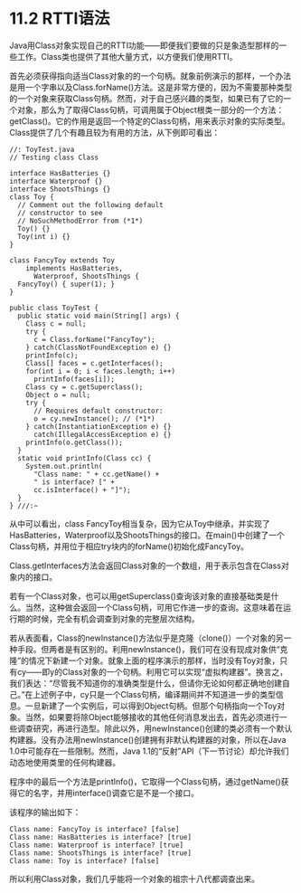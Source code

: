 # 11.2 RTTI语法

Java用Class对象实现自己的RTTI功能——即便我们要做的只是象造型那样的一些工作。Class类也提供了其他大量方式，以方便我们使用RTTI。

首先必须获得指向适当Class对象的的一个句柄。就象前例演示的那样，一个办法是用一个字串以及Class.forName\(\)方法。这是非常方便的，因为不需要那种类型的一个对象来获取Class句柄。然而，对于自己感兴趣的类型，如果已有了它的一个对象，那么为了取得Class句柄，可调用属于Object根类一部分的一个方法：getClass\(\)。它的作用是返回一个特定的Class句柄，用来表示对象的实际类型。Class提供了几个有趣且较为有用的方法，从下例即可看出：

```text
//: ToyTest.java
// Testing class Class

interface HasBatteries {}
interface Waterproof {}
interface ShootsThings {}
class Toy {
  // Comment out the following default
  // constructor to see 
  // NoSuchMethodError from (*1*)
  Toy() {} 
  Toy(int i) {} 
}

class FancyToy extends Toy 
    implements HasBatteries, 
      Waterproof, ShootsThings {
  FancyToy() { super(1); }
}

public class ToyTest {
  public static void main(String[] args) {
    Class c = null;
    try {
      c = Class.forName("FancyToy");
    } catch(ClassNotFoundException e) {}
    printInfo(c);
    Class[] faces = c.getInterfaces();
    for(int i = 0; i < faces.length; i++)
      printInfo(faces[i]);
    Class cy = c.getSuperclass();
    Object o = null;
    try {
      // Requires default constructor:
      o = cy.newInstance(); // (*1*)
    } catch(InstantiationException e) {}
      catch(IllegalAccessException e) {}
    printInfo(o.getClass());
  }
  static void printInfo(Class cc) {
    System.out.println(
      "Class name: " + cc.getName() +
      " is interface? [" +
      cc.isInterface() + "]");
  }
} ///:~
```

从中可以看出，class FancyToy相当复杂，因为它从Toy中继承，并实现了HasBatteries，Waterproof以及ShootsThings的接口。在main\(\)中创建了一个Class句柄，并用位于相应try块内的forName\(\)初始化成FancyToy。

Class.getInterfaces方法会返回Class对象的一个数组，用于表示包含在Class对象内的接口。

若有一个Class对象，也可以用getSuperclass\(\)查询该对象的直接基础类是什么。当然，这种做会返回一个Class句柄，可用它作进一步的查询。这意味着在运行期的时候，完全有机会调查到对象的完整层次结构。

若从表面看，Class的newInstance\(\)方法似乎是克隆（clone\(\)）一个对象的另一种手段。但两者是有区别的。利用newInstance\(\)，我们可在没有现成对象供“克隆”的情况下新建一个对象。就象上面的程序演示的那样，当时没有Toy对象，只有cy——即y的Class对象的一个句柄。利用它可以实现“虚拟构建器”。换言之，我们表达：“尽管我不知道你的准确类型是什么，但请你无论如何都正确地创建自己。”在上述例子中，cy只是一个Class句柄，编译期间并不知道进一步的类型信息。一旦新建了一个实例后，可以得到Object句柄。但那个句柄指向一个Toy对象。当然，如果要将除Object能够接收的其他任何消息发出去，首先必须进行一些调查研究，再进行造型。除此以外，用newInstance\(\)创建的类必须有一个默认构建器。没有办法用newInstance\(\)创建拥有非默认构建器的对象，所以在Java 1.0中可能存在一些限制。然而，Java 1.1的“反射”API（下一节讨论）却允许我们动态地使用类里的任何构建器。

程序中的最后一个方法是printInfo\(\)，它取得一个Class句柄，通过getName\(\)获得它的名字，并用interface\(\)调查它是不是一个接口。

该程序的输出如下：

```text
Class name: FancyToy is interface? [false]
Class name: HasBatteries is interface? [true]
Class name: Waterproof is interface? [true]
Class name: ShootsThings is interface? [true]
Class name: Toy is interface? [false]
```

所以利用Class对象，我们几乎能将一个对象的祖宗十八代都调查出来。

